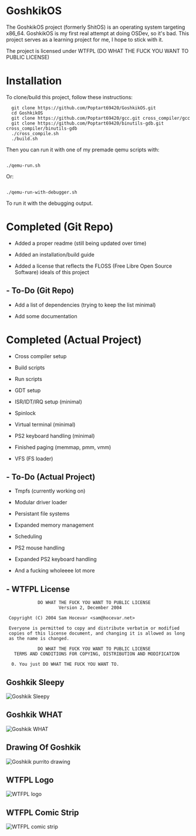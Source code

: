 
# GoshkikOS

The GoshkikOS project (formerly ShitOS) is an operating system targeting x86_64. 
GoshkikOS is my first real attempt at doing OSDev, so it's bad.
This project serves as a learning project for me, I hope to stick with it.

The project is licensed under WTFPL (DO WHAT THE FUCK YOU WANT TO PUBLIC LICENSE)

# Installation

To clone/build this project, follow these instructions:

```
  git clone https://github.com/Poptart69420/GoshkikOS.git
  cd GoshkikOS
  git clone https://github.com/Poptart69420/gcc.git cross_compiler/gcc
  git clone https://github.com/Poptart69420/binutils-gdb.git cross_compiler/binutils-gdb
  ./cross_compile.sh
  ./build.sh
```

Then you can run it with one of my premade qemu scripts with:

```

./qemu-run.sh

```

Or:

```

./qemu-run-with-debugger.sh

```

To run it with the debugging output.


# Completed (Git Repo)

- Added a proper readme (still being updated over time)

- Added an installation/build guide

- Added a license that reflects the FLOSS (Free Libre Open Source Software) ideals of this project


## - To-Do (Git Repo)

- Add a list of dependencies (trying to keep the list minimal)

- Add some documentation


# Completed (Actual Project)

- Cross compiler setup

- Build scripts

- Run scripts

- GDT setup

- ISR/IDT/IRQ setup (minimal)

- Spinlock

- Virtual terminal (minimal)

- PS2 keyboard handling (minimal)
 
- Finished paging (memmap, pmm, vmm)

- VFS (FS loader)


## - To-Do (Actual Project)

- Tmpfs (currently working on)

- Modular driver loader

- Persistant file systems

- Expanded memory management

- Scheduling

- PS2 mouse handling

- Expanded PS2 keyboard handling

- And a fucking wholeeee lot more

## - WTFPL License

```
            DO WHAT THE FUCK YOU WANT TO PUBLIC LICENSE
                    Version 2, December 2004

 Copyright (C) 2004 Sam Hocevar <sam@hocevar.net>

 Everyone is permitted to copy and distribute verbatim or modified
 copies of this license document, and changing it is allowed as long
 as the name is changed.

            DO WHAT THE FUCK YOU WANT TO PUBLIC LICENSE
   TERMS AND CONDITIONS FOR COPYING, DISTRIBUTION AND MODIFICATION

  0. You just DO WHAT THE FUCK YOU WANT TO.

```

## Goshkik Sleepy

![Goshkik Sleepy](readme_images/goshkik-sleepy.png)

## Goshkik WHAT

![Goshkik WHAT](readme_images/goshkik-what.png)

## Drawing Of Goshkik

![Goshkik purrito drawing](readme_images/goshkik-purrito.png)

## WTFPL Logo

![WTFPL logo](readme_images/wtfpl.png)

## WTFPL Comic Strip

![WTFPL comic strip](readme_images/wtfpl-strip.jpg)
